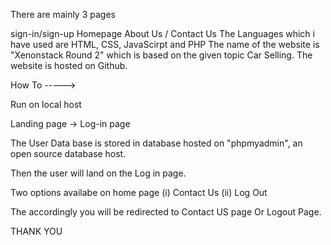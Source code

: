 



There are mainly 3 pages

sign-in/sign-up
Homepage
About Us / Contact Us
The Languages which i have used are HTML, CSS, JavaScirpt and PHP The name of the website is "Xenonstack Round 2" which is based on the given topic Car Selling. The website is hosted on Github.

How To ----->

Run on local host

Landing page -> Log-in page

The User Data base is stored in database hosted on "phpmyadmin", an open source database host.

Then the user will land on the Log in page.

Two options availabe on home page (i) Contact Us (ii) Log Out

The accordingly you will be redirected to Contact US page Or Logout Page.

THANK YOU
